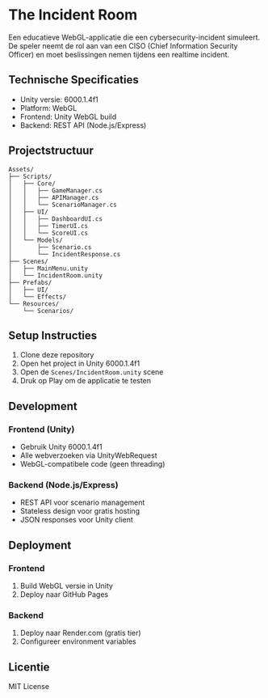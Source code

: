 # The Incident Room

Een educatieve WebGL-applicatie die een cybersecurity-incident simuleert. De speler neemt de rol aan van een CISO (Chief Information Security Officer) en moet beslissingen nemen tijdens een realtime incident.

## Technische Specificaties

- Unity versie: 6000.1.4f1
- Platform: WebGL
- Frontend: Unity WebGL build
- Backend: REST API (Node.js/Express)

## Projectstructuur

```
Assets/
├── Scripts/
│   ├── Core/
│   │   ├── GameManager.cs
│   │   ├── APIManager.cs
│   │   └── ScenarioManager.cs
│   ├── UI/
│   │   ├── DashboardUI.cs
│   │   ├── TimerUI.cs
│   │   └── ScoreUI.cs
│   └── Models/
│       ├── Scenario.cs
│       └── IncidentResponse.cs
├── Scenes/
│   ├── MainMenu.unity
│   └── IncidentRoom.unity
├── Prefabs/
│   ├── UI/
│   └── Effects/
└── Resources/
    └── Scenarios/
```

## Setup Instructies

1. Clone deze repository
2. Open het project in Unity 6000.1.4f1
3. Open de `Scenes/IncidentRoom.unity` scene
4. Druk op Play om de applicatie te testen

## Development

### Frontend (Unity)
- Gebruik Unity 6000.1.4f1
- Alle webverzoeken via UnityWebRequest
- WebGL-compatibele code (geen threading)

### Backend (Node.js/Express)
- REST API voor scenario management
- Stateless design voor gratis hosting
- JSON responses voor Unity client

## Deployment

### Frontend
1. Build WebGL versie in Unity
2. Deploy naar GitHub Pages

### Backend
1. Deploy naar Render.com (gratis tier)
2. Configureer environment variables

## Licentie

MIT License